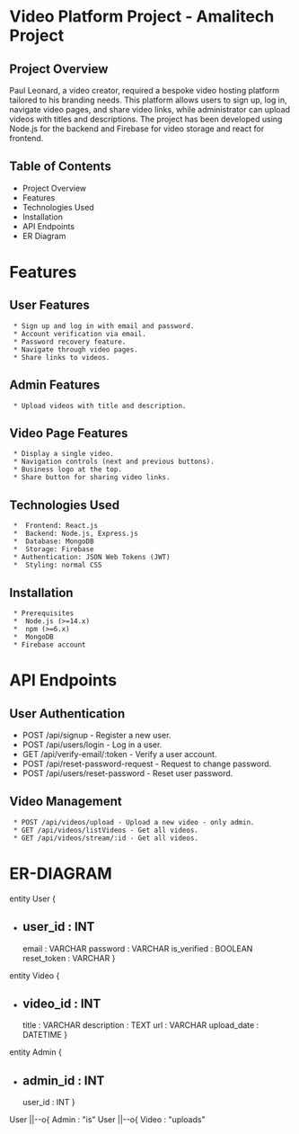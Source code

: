 # Video Platform Project - Amalitech Project

## Project Overview

Paul Leonard, a video creator, required a bespoke video hosting platform tailored to his branding needs. This platform allows users to sign up, log in, navigate video pages, and share video links, while administrator can upload videos with titles and descriptions. The project has been developed using Node.js for the backend and Firebase for video storage and react for frontend.

## Table of Contents

- Project Overview
- Features
- Technologies Used
- Installation
- API Endpoints
- ER Diagram

# Features

## User Features

     * Sign up and log in with email and password.
     * Account verification via email.
     * Password recovery feature.
     * Navigate through video pages.
     * Share links to videos.

## Admin Features

     * Upload videos with title and description.

## Video Page Features

     * Display a single video.
     * Navigation controls (next and previous buttons).
     * Business logo at the top.
     * Share button for sharing video links.

## Technologies Used

     *  Frontend: React.js
     *  Backend: Node.js, Express.js
     *  Database: MongoDB
     *  Storage: Firebase
     * Authentication: JSON Web Tokens (JWT)
     *  Styling: normal CSS

## Installation

     * Prerequisites
     *  Node.js (>=14.x)
     *  npm (>=6.x)
     *  MongoDB
     * Firebase account

# API Endpoints

## User Authentication

- POST /api/signup - Register a new user.
- POST /api/users/login - Log in a user.
- GET /api/verify-email/:token - Verify a user account.
- POST /api/reset-password-request - Request to change password.
- POST /api/users/reset-password - Reset user password.

## Video Management

     * POST /api/videos/upload - Upload a new video - only admin.
     * GET /api/videos/listVideos - Get all videos.
     * GET /api/videos/stream/:id - Get all videos.

# ER-DIAGRAM

entity User {

- ## user_id : INT
  email : VARCHAR
  password : VARCHAR
  is_verified : BOOLEAN
  reset_token : VARCHAR
  }

entity Video {

- ## video_id : INT
  title : VARCHAR
  description : TEXT
  url : VARCHAR
  upload_date : DATETIME
  }

entity Admin {

- ## admin_id : INT
  user_id : INT
  }

User ||--o{ Admin : "is"
User ||--o{ Video : "uploads"

